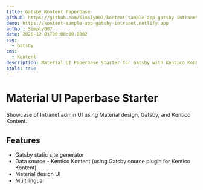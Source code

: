```yaml
---
title: Gatsby Kontent Paperbase
github: https://github.com/Simply007/kontent-sample-app-gatsby-intranet
demo: https://kontent-sample-app-gatsby-intranet.netlify.app
author: Simply007
date: 2020-12-01T00:00:00.000Z
ssg:
  - Gatsby
cms:
  - Kontent
description: Material UI Paperbase Starter for Gatsby with Kentico Kontent.
stale: true
---
```


# Material UI Paperbase Starter

Showcase of Intranet admin UI using Material design, Gatsby, and Kentico Kontent.

## Features

* Gatsby static site generator
* Data source - Kentico Kontent (using Gatsby source plugin for Kentico Kontent)
* Material design UI
* Multilingual
